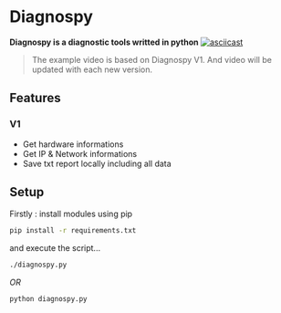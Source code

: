 # Diagnospy

**Diagnospy is a diagnostic tools writted in python** 
[![asciicast](https://asciinema.org/a/331491.svg)](https://asciinema.org/a/331491)
> The example video is based on Diagnospy V1.
> And video will be updated with each new version.

## Features

### V1
- Get hardware informations
- Get IP & Network informations
- Save txt report locally including all data

## Setup

Firstly : install modules using pip

```bash
pip install -r requirements.txt
```
and execute the script...
```bash
./diagnospy.py
```
*OR*
```bash
python diagnospy.py
```
